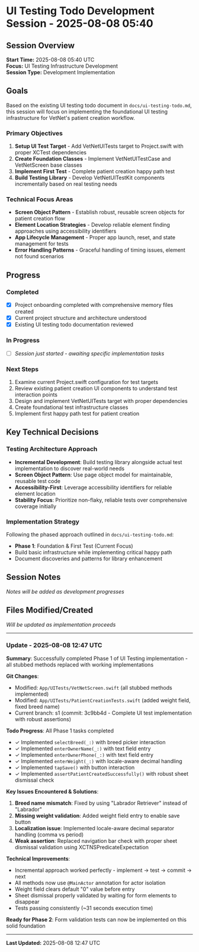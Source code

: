 # UI Testing Todo Development Session - 2025-08-08 05:40

## Session Overview
**Start Time:** 2025-08-08 05:40 UTC  
**Focus:** UI Testing Infrastructure Development  
**Session Type:** Development Implementation  

## Goals
Based on the existing UI testing todo document in `docs/ui-testing-todo.md`, this session will focus on implementing the foundational UI testing infrastructure for VetNet's patient creation workflow.

### Primary Objectives
1. **Setup UI Test Target** - Add VetNetUITests target to Project.swift with proper XCTest dependencies
2. **Create Foundation Classes** - Implement VetNetUITestCase and VetNetScreen base classes 
3. **Implement First Test** - Complete patient creation happy path test
4. **Build Testing Library** - Develop VetNetUITestKit components incrementally based on real testing needs

### Technical Focus Areas
- **Screen Object Pattern** - Establish robust, reusable screen objects for patient creation flow
- **Element Location Strategies** - Develop reliable element finding approaches using accessibility identifiers
- **App Lifecycle Management** - Proper app launch, reset, and state management for tests
- **Error Handling Patterns** - Graceful handling of timing issues, element not found scenarios

## Progress

### Completed
- [x] Project onboarding completed with comprehensive memory files created
- [x] Current project structure and architecture understood
- [x] Existing UI testing todo documentation reviewed

### In Progress
- [ ] *Session just started - awaiting specific implementation tasks*

### Next Steps
1. Examine current Project.swift configuration for test targets
2. Review existing patient creation UI components to understand test interaction points
3. Design and implement VetNetUITests target with proper dependencies
4. Create foundational test infrastructure classes
5. Implement first happy path test for patient creation

## Key Technical Decisions

### Testing Architecture Approach
- **Incremental Development**: Build testing library alongside actual test implementation to discover real-world needs
- **Screen Object Pattern**: Use page object model for maintainable, reusable test code
- **Accessibility-First**: Leverage accessibility identifiers for reliable element location
- **Stability Focus**: Prioritize non-flaky, reliable tests over comprehensive coverage initially

### Implementation Strategy
Following the phased approach outlined in `docs/ui-testing-todo.md`:
- **Phase 1**: Foundation & First Test (Current Focus)
- Build basic infrastructure while implementing critical happy path
- Document discoveries and patterns for library enhancement

## Session Notes
*Notes will be added as development progresses*

## Files Modified/Created
*Will be updated as implementation proceeds*

---

### Update - 2025-08-08 12:47 UTC

**Summary**: Successfully completed Phase 1 of UI Testing implementation - all stubbed methods replaced with working implementations

**Git Changes**:
- Modified: `App/UITests/VetNetScreen.swift` (all stubbed methods implemented)
- Modified: `App/UITests/PatientCreationTests.swift` (added weight field, fixed breed name)
- Current branch: s1 (commit: 3c9bb4d - Complete UI test implementation with robust assertions)

**Todo Progress**: All Phase 1 tasks completed
- ✓ Implemented `selectBreed(_:)` with breed picker interaction
- ✓ Implemented `enterOwnerName(_:)` with text field entry
- ✓ Implemented `enterOwnerPhone(_:)` with text field entry  
- ✓ Implemented `enterWeight(_:)` with locale-aware decimal handling
- ✓ Implemented `tapSave()` with button interaction
- ✓ Implemented `assertPatientCreatedSuccessfully()` with robust sheet dismissal check

**Key Issues Encountered & Solutions**:
1. **Breed name mismatch**: Fixed by using "Labrador Retriever" instead of "Labrador"
2. **Missing weight validation**: Added weight field entry to enable save button
3. **Localization issue**: Implemented locale-aware decimal separator handling (comma vs period)
4. **Weak assertion**: Replaced navigation bar check with proper sheet dismissal validation using XCTNSPredicateExpectation

**Technical Improvements**:
- Incremental approach worked perfectly - implement → test → commit → next
- All methods now use `@MainActor` annotation for actor isolation
- Weight field clears default "0" value before entry
- Sheet dismissal properly validated by waiting for form elements to disappear
- Tests passing consistently (~31 seconds execution time)

**Ready for Phase 2**: Form validation tests can now be implemented on this solid foundation

---
**Last Updated:** 2025-08-08 12:47 UTC